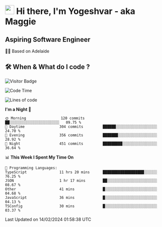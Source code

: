 <h1><img src="https://emojis.slackmojis.com/emojis/images/1531849430/4246/blob-sunglasses.gif?1531849430" width="30"/> Hi there, I'm Yogeshvar - aka Maggie</h1>

## Aspiring Software Engineer
🏂🏻  Based on Adelaide 

## 🛠 When & What do I code ?  

![Visitor Badge](https://visitor-badge.feriirawann.repl.co?username=yogeshvar&repo=yogeshvar&label=Visitors&style=plastic&color=%23457BFF&contentType=svg)

<!--START_SECTION:waka-->
![Code Time](http://img.shields.io/badge/Code%20Time-2%2C693%20hrs%208%20mins-blue)

![Lines of code](https://img.shields.io/badge/From%20Hello%20World%20I%27ve%20Written-4.1%20million%20lines%20of%20code-blue)

**I'm a Night 🦉** 

```text
🌞 Morning                120 commits         ██░░░░░░░░░░░░░░░░░░░░░░░   09.75 % 
🌆 Daytime                304 commits         ██████░░░░░░░░░░░░░░░░░░░   24.70 % 
🌃 Evening                356 commits         ███████░░░░░░░░░░░░░░░░░░   28.92 % 
🌙 Night                  451 commits         █████████░░░░░░░░░░░░░░░░   36.64 % 
```


📊 **This Week I Spent My Time On** 

```text
💬 Programming Languages: 
TypeScript               11 hrs 20 mins      ███████████████████░░░░░░   76.25 % 
JSON                     1 hr 17 mins        ██░░░░░░░░░░░░░░░░░░░░░░░   08.67 % 
Other                    41 mins             █░░░░░░░░░░░░░░░░░░░░░░░░   04.68 % 
JavaScript               36 mins             █░░░░░░░░░░░░░░░░░░░░░░░░   04.13 % 
TSConfig                 30 mins             █░░░░░░░░░░░░░░░░░░░░░░░░   03.37 % 
```


 Last Updated on 14/02/2024 01:58:38 UTC
<!--END_SECTION:waka-->
